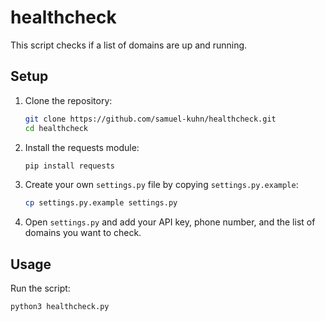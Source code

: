 # healthcheck

This script checks if a list of domains are up and running.

## Setup

1. Clone the repository:
   ```sh
   git clone https://github.com/samuel-kuhn/healthcheck.git
   cd healthcheck
   ```

2. Install the requests module:
   ```sh
   pip install requests
   ```

3. Create your own `settings.py` file by copying `settings.py.example`:
   ```sh
   cp settings.py.example settings.py
   ```

4. Open `settings.py` and add your API key, phone number, and the list of domains you want to check.

## Usage

Run the script:
```sh
python3 healthcheck.py
```
